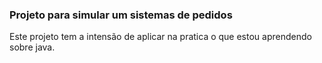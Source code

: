 ### Projeto para simular um sistemas de pedidos

Este projeto tem a intensão de aplicar na pratica o que estou aprendendo sobre java.
